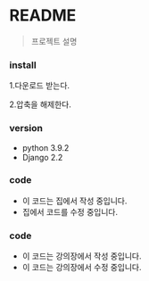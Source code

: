 # README

>프로젝트 설명

### install
1.다운로드 받는다.

2.압축을 해제한다.
 

 ### version

 - python 3.9.2
 - Django 2.2


 ### code

 - 이 코드는 집에서 작성 중입니다.
 - 집에서 코드를 수정 중입니다.


 ### code
 - 이 코드는 강의장에서 작성 중입니다.
 - 이 코드는 강의장에서 수정 중입니다.